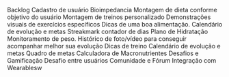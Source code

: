 Backlog
Cadastro de usuário
Bioimpedancia 
Montagem de dieta conforme objetivo do usuário
Montagem de treinos personalizado
Demonstrações visuais de exercícios específicos
Dicas de uma boa alimentação.
Calendário de evolução e metas
Streakmark contador de dias 
Plano de Hidratação
Monitoramento de peso.
Histórico de foto/vídeo para conseguir acompanhar melhor sua evolução
Dicas de treino
Calendário de evolução e metas
Quadro de metas
Calculadora de Macronutrientes
Desafios e Gamificação
Desafio entre usuários
Comunidade e Fórum
Integração com Wearablesw
